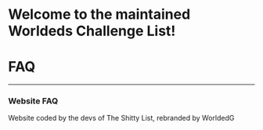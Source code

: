 # Welcome to the maintained Worldeds Challenge List!

# FAQ

---

### Website FAQ

Website coded by the devs of The Shitty List, rebranded by WorldedG

